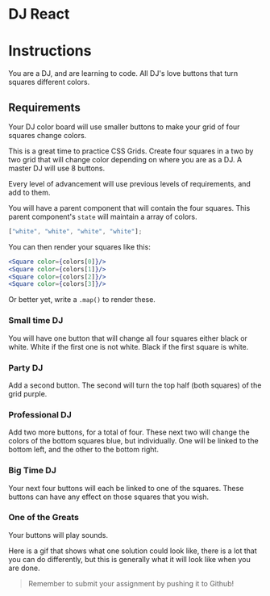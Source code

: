 # DJ React

# Instructions

You are a DJ, and are learning to code. All DJ's love buttons that turn squares different colors.

## Requirements

Your DJ color board will use smaller buttons to make your grid of four squares change colors.

This is a great time to practice CSS Grids. Create four squares in a two by two grid that will change color depending on where you are as a DJ. A master DJ will use 8 buttons.

Every level of advancement will use previous levels of requirements, and add to them.

You will have a parent component that will contain the four squares. This parent component's `state` will maintain a array of colors.

```jsx
["white", "white", "white", "white"];

```

You can then render your squares like this:

```jsx
<Square color={colors[0]}/>
<Square color={colors[1]}/>
<Square color={colors[2]}/>
<Square color={colors[3]}/>

```

Or better yet, write a `.map()` to render these.

### Small time DJ

You will have one button that will change all four squares either black or white. White if the first one is not white. Black if the first square is white.

### Party DJ

Add a second button. The second will turn the top half (both squares) of the grid purple.

### Professional DJ

Add two more buttons, for a total of four. These next two will change the colors of the bottom squares blue, but individually. One will be linked to the bottom left, and the other to the bottom right.

### Big Time DJ

Your next four buttons will each be linked to one of the squares. These buttons can have any effect on those squares that you wish.

### One of the Greats

Your buttons will play sounds.

Here is a gif that shows what one solution could look like, there is a lot that you can do differently, but this is generally what it will look like when you are done.

> Remember to submit your assignment by pushing it to Github!